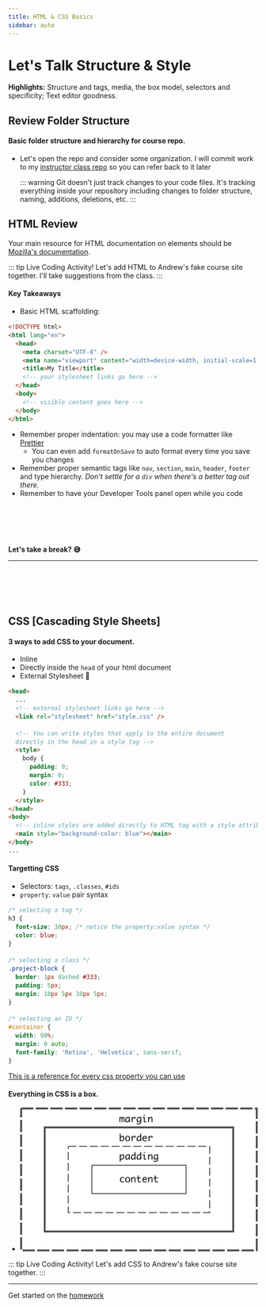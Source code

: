 ```yaml
---
title: HTML & CSS Basics
sidebar: auto
---
```


# Let's Talk Structure & Style

<b>Highlights:</b> Structure and tags, media, the box model, selectors and specificity; Text editor goodness.

## Review Folder Structure

#### Basic folder structure and hierarchy for course repo.

- Let's open the repo and consider some organization. I will commit work to my [instructor class repo](https://github.com/AndrewLevinson/symmetrical-octo-potato) so you can refer back to it later

  ::: warning
  Git doesn't just track changes to your code files. It's tracking everything inside your repository including changes to folder structure, naming, additions, deletions, etc.
  :::

## HTML Review

Your main resource for HTML documentation on elements should be [Mozilla's documentation](https://developer.mozilla.org/en-US/docs/Web/HTML/Element).

::: tip Live Coding Activity!
Let's add HTML to Andrew's fake course site together. I'll take suggestions from the class.
:::

#### Key Takeaways

- Basic HTML scaffolding:

```html
<!DOCTYPE html>
<html lang="en">
  <head>
    <meta charset="UTF-8" />
    <meta name="viewport" content="width=device-width, initial-scale=1.0" />
    <title>My Title</title>
    <!-- your stylesheet links go here -->
  </head>
  <body>
    <!-- visible content goes here -->
  </body>
</html>
```

- Remember proper indentation: you may use a code formatter like [Prettier](https://marketplace.visualstudio.com/items?itemName=esbenp.prettier-vscode)
  - You can even add `formatOnSave` to auto format every time you save you changes
- Remember proper semantic tags like `nav`, `section`, `main`, `header`, `footer` and type hierarchy. <i>Don't settle for a `div` when there's a better tag out there.</i>
- Remember to have your Developer Tools panel open while you code

## <br><br>

<b>Let's take a break? :sweat_smile:</b>

---

## <br><br>

## CSS [Cascading Style Sheets]

#### 3 ways to add CSS to your document.

- Inline
- Directly inside the `head` of your html document
- External Stylesheet :clap:

```html
<head>
  ...
  <!-- external stylesheet links go here -->
  <link rel="stylesheet" href="style.css" />

  <!-- You can write styles that apply to the entire document 
  directly in the head in a style tag -->
  <style>
    body {
      padding: 0;
      margin: 0;
      color: #333;
    }
  </style>
</head>
<body>
  <!-- inline styles are added directly to HTML tag with a style attribute -->
  <main style="background-color: blue"></main>
</body>
...
```

#### Targetting CSS

- Selectors: `tags`, `.classes`, `#ids`
- `property`: `value` pair syntax

```css
/* selecting a tag */
h3 {
  font-size: 30px; /* notice the property:value syntax */
  color: blue;
}

/* selecting a class */
.project-block {
  border: 1px dashed #333;
  padding: 5px;
  margin: 10px 5px 10px 5px;
}

/* selecting an ID */
#container {
  width: 90%;
  margin: 0 auto;
  font-family: 'Retina', 'Helvetica', sans-serif;
}
```

[This is a reference for every css property you can use](https://developer.mozilla.org/en-US/docs/Web/CSS/Reference)

#### Everything in CSS is a box.

- ![css box-model](./box-model.png)

::: tip Live Coding Activity!
Let's add CSS to Andrew's fake course site together.
:::

---

Get started on the [homework](../../agendas/week-2.html#homework-3)

<!-- [The CSS Cascade](https://wattenberger.com/blog/css-cascade) -->

<!-- https://browserdefaultstyles.com/

https://developer.mozilla.org/en-US/docs/Web/CSS/color_value#colors_table -->
